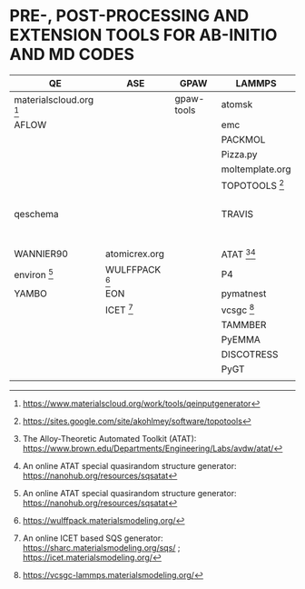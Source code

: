 
# PRE-, POST-PROCESSING AND EXTENSION TOOLS FOR AB-INITIO AND MD CODES

|QE                     |ASE                                     |GPAW            |LAMMPS         |
|-----------------------|----------------------------------------|----------------|---------------|
|materialscloud.org [^1]|                                        |gpaw-tools      |atomsk         |
|AFLOW                  |                                        |                |emc            |
|                       |                                        |                |PACKMOL        |
|                       |                                        |                |Pizza.py       |
|                       |                                        |                |moltemplate.org|
|                       |                                        |                |TOPOTOOLS [^2] |
|                       |                                        |                |               |
|                       |                                        |                |               |
|                       |                                        |                |               |
|                       |                                        |                |               |
|qeschema               |                                        |                |TRAVIS         |
|                       |                                        |                |               |
|                       |                                        |                |               |
|                       |                                        |                |               |
|                       |                                        |                |               |
|                       |                                        |                |               |
|                       |                                        |                |               |
|                       |                                        |                |               |
|WANNIER90              |atomicrex.org                           |                |ATAT [^3][^4]  |
|environ [^4]           |WULFFPACK [^5]                          |                |P4             |
|YAMBO                  |EON                                     |                |pymatnest      |
|                       |ICET [^6]                               |                |vcsgc [^7]     |
|                       |                                        |                |TAMMBER        |
|                       |                                        |                |PyEMMA         |
|                       |                                        |                |DISCOTRESS     |
|                       |                                        |                |PyGT           |
|                       |                                        |                |               |

[^1]: https://www.materialscloud.org/work/tools/qeinputgenerator
[^2]: https://sites.google.com/site/akohlmey/software/topotools
[^3]: The Alloy-Theoretic Automated Toolkit (ATAT): https://www.brown.edu/Departments/Engineering/Labs/avdw/atat/
[^4]: An online ATAT special quasirandom structure generator: https://nanohub.org/resources/sqsatat
[^4]: http://www.quantum-environ.org/ 
[^5]: https://wulffpack.materialsmodeling.org/ 
[^6]: An online ICET based SQS generator: https://sharc.materialsmodeling.org/sqs/ ; https://icet.materialsmodeling.org/
[^7]: https://vcsgc-lammps.materialsmodeling.org/
